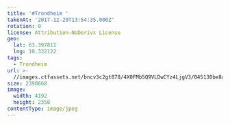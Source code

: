```yaml
---
title: '#Trondheim '
takenAt: '2017-12-29T13:54:35.000Z'
rotation: 0
license: Attribution-NoDerivs License
geo:
  lat: 63.397811
  lng: 10.332122
tags:
  - Trondheim
url: >-
  //images.ctfassets.net/bncv3c2gt878/4X0FMb5Q9VLDwCYz4LjgV3/045130be8a0b6d52a358642a6651127f/trondheim_38665932234_o
size: 2390668
image:
  width: 4192
  height: 2358
contentType: image/jpeg
---
```


